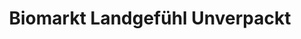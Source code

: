 ---
title: "Biomarkt Landgefühl Unverpackt"
url: /wiehl/biomarkt-landgefuehl-unverpackt/
shop: Supermarkt
---